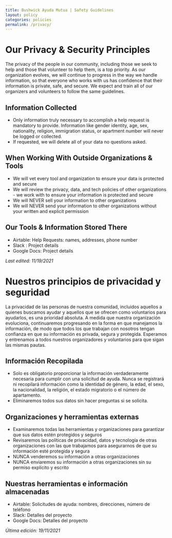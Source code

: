 ```yaml
---
title: Bushwick Ayuda Mutua | Safety Guidelines
layout: policy
categories: policies
permalink: /privacy/
---
```


<div class="eng lang-text active" markdown="1">

# Our Privacy & Security Principles 

The privacy of the people in our community, including those we seek to help and those that volunteer to help them, is a top priority. As our organization evolves, we will continue to progress in the way we handle information, so that everyone who works with us has confidence that their information is private, safe, and secure. We expect and train all of our organizers and volunteers to follow the same guidelines.

## Information Collected

- Only information truly necessary to accomplish a help request is mandatory to provide. Information like gender identity, age, sex, nationality, religion, immigration status, or apartment number will never be logged or collected.
- If requested, we will delete all of your data no questions asked.

## When Working With Outside Organizations & Tools
- We will vet every tool and organization to ensure your data is protected and secure 
- We will review the privacy, data, and tech policies of other organizations - we work with to ensure your information is protected and secure
- We will NEVER sell your information to other organizations
- We will NEVER send your information to other organizations without your written and explicit permission 

## Our Tools & Information Stored There
- Airtable: Help Requests: names, addresses, phone number
- Slack : Project details
- Google Docs: Project details 

_Last edited: 11/19/2021_

</div>

<div class="span lang-text" markdown="1">

# Nuestros principios de privacidad y seguridad

La privacidad de las personas de nuestra comunidad, incluidos aquellos a quienes buscamos ayudar y aquellos que se ofrecen como voluntarios para ayudarlos, es una prioridad absoluta. A medida que nuestra organización evoluciona, continuaremos progresando en la forma en que manejamos la información, de modo que todos los que trabajan con nosotros tengan confianza en que su información es privada, segura y protegida. Esperamos y entrenamos a todos nuestros organizadores y voluntarios para que sigan las mismas pautas.

## Información Recopilada
- Solo es obligatorio proporcionar la información verdaderamente necesaria para cumplir con una solicitud de ayuda. Nunca se registrará ni recopilará información como la identidad de género, la edad, el sexo, la nacionalidad, la religión, el estado migratorio o el número de apartamento.
- Eliminaremos todos sus datos sin hacer preguntas si se solicita.

## Organizaciones y herramientas externas
- Examinaremos todas las herramientas y organizaciones para garantizar que sus datos estén protegidos y seguros
- Revisaremos las políticas de privacidad, datos y tecnología de otras organizaciones con las que trabajamos para asegurarnos de que su información esté protegida y segura
- NUNCA venderemos su información a otras organizaciones
- NUNCA enviaremos su información a otras organizaciones sin su permiso explícito y  escrito

## Nuestras herramientas e información almacenadas
- Airtable: Solicitudes de ayuda: nombres, direcciones, número de teléfono
- Slack: Detalles del proyecto
- Google Docs: Detalles del proyecto

_Última edición: 19/11/2021_

</div>